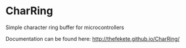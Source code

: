# CharRing
Simple character ring buffer for microcontrollers

Documentation can be found here: http://thefekete.github.io/CharRing/
